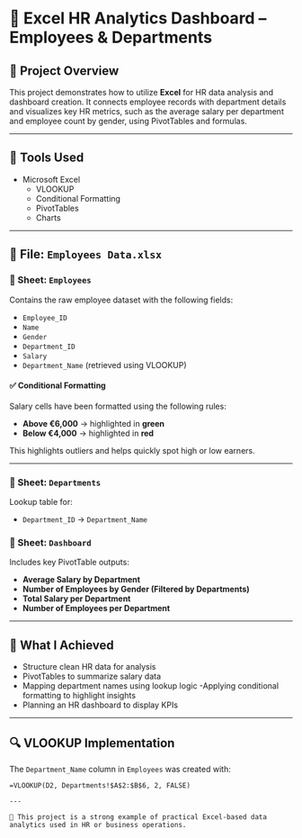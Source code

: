 # 🧾 Excel HR Analytics Dashboard – Employees & Departments

## 📌 Project Overview
This project demonstrates how to utilize **Excel** for HR data analysis and dashboard creation. It connects employee records with department details and visualizes key HR metrics, such as the average salary per department and employee count by gender, using PivotTables and formulas.

---

## 🧰 Tools Used
- Microsoft Excel
  - VLOOKUP
  - Conditional Formatting
  - PivotTables
  - Charts 

---

## 📁 File: `Employees Data.xlsx`

### 🔹 Sheet: `Employees`
Contains the raw employee dataset with the following fields:
- `Employee_ID`
- `Name`
- `Gender`
- `Department_ID`
- `Salary`
- `Department_Name` (retrieved using VLOOKUP)

#### ✅ Conditional Formatting
Salary cells have been formatted using the following rules:
- **Above €6,000** → highlighted in **green**
- **Below €4,000** → highlighted in **red**

This highlights outliers and helps quickly spot high or low earners.

---

### 🔹 Sheet: `Departments`
Lookup table for:
- `Department_ID` → `Department_Name`


### 🔹 Sheet: `Dashboard`
Includes key PivotTable outputs:
- **Average Salary by Department**
- **Number of Employees by Gender (Filtered by Departments)**
- **Total Salary per Department**
- **Number of Employees per Department**						

---


## 🧠 What I Achieved
- Structure clean HR data for analysis
- PivotTables to summarize salary data
- Mapping department names using lookup logic
-Applying conditional formatting to highlight insights
- Planning an HR dashboard to display KPIs

---

## 🔍 VLOOKUP Implementation

The `Department_Name` column in `Employees` was created with:
```excel
=VLOOKUP(D2, Departments!$A$2:$B$6, 2, FALSE)

---

📌 This project is a strong example of practical Excel-based data analytics used in HR or business operations.
